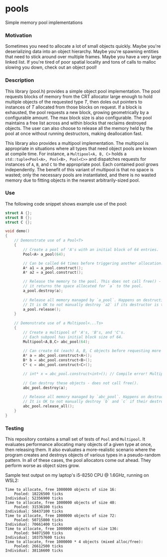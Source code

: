 # pools
Simple memory pool implementations

### Motivation
Sometimes you need to allocate a lot of small objects quickly. Maybe you're deserializing data into an object hierarchy. Maybe you're spawning entities that need to stick around over multiple frames. Maybe you have a very large linked list. If you're tired of poor spatial locality and tons of calls to malloc slowing you down, check out an object pool!

### Description
This library (pool.h) provides a simple object pool implementation. The pool requests blocks of memory from the CRT allocator large enough to hold multiple objects of the requested type _T_, then doles out pointers to instances of _T_ allocated from those blocks on request. If a block is exhausted, the pool requests a new block, growing geometrically by a configurable amount. The max block size is also configurable. The pool maintains a free list across and within blocks that reclaims destroyed objects. The user can also choose to release all the memory held by the pool at once without running destructors, making deallocation fast.

This library also provides a multipool implementation. The multipool is appropriate in situations where all types that need object pools are known at compile time. For instance, a `Multipool<A, B, C>` holds a `std::tuple<Pool<A>, Pool<B>, Pool<C>>` and dispatches requests for instances of `A`, `B`, and `C` to the appropriate pool. Each contained pool grows independently. The benefit of this variant of multipool is that no space is wasted; only the necessary pools are instantiated, and there is no wasted memory due to fitting objects in the nearest arbitrarily-sized pool.

### Use
The following code snippet shows example use of the pool:

```c++
struct A {};
struct B {};
struct C {};

void demo()
{
    // Demonstrate use of a Pool<T>
    {
        // Create a pool of 'A's with an initial block of 64 entries.
        Pool<A> a_pool(64);

        // Can be called 64 times before triggering another allocation.
        A* a1 = a_pool.construct();
        A* a2 = a_pool.construct();

        // Release the memory to the pool. This does not call free() -
        // it returns the space allocated for `a` to the pool.
        a_pool.destroy(a);
        
        // Release all memory managed by `a_pool`. Happens on destruction.
        // It is OK to not manually destroy `a2` if its destructor is trivial.
        a_pool.release();
    }
    
    // Demonstrate use of a Multipool<...Ts>
    {
        // Create a multipool of 'A's, 'B's, and 'C's.
        // Each subpool has initial block size of 64.
        Multipool<A,B,C> abc_pool(64);
        
        // Can create 64 (each) A, B, C objects before requesting more memory.
        A* a = abc_pool.construct<A>();
        B* b = abc_pool.construct<B>();
        C* c = abc_pool.construct<C>();

        // int* x = abc_pool.construct<int>(); // Compile error! Multipool does not support this type.
        
        // Can destroy these objects - does not call free().
        abc_pool.destroy(a);
        
        // Release all memory managed by `abc_pool`. Happens on destruction.
        // It is OK to not manually destroy `b` and `c` if their destructors are trivial.
        abc_pool.release_all();
    }
}
```

### Testing
This repository contains a small set of tests of `Pool` and `Multipool`. It evaluates performance allocating many objects of a given type at once, then releasing them. It also evaluates a more-realistic scenario where the program creates and destroys objects of various types in a pseudo-random pattern. In all of these cases, the pool allocators come out ahead. They perform worse as object sizes grow.

Sample test output on my laptop's i5-8250 CPU @ 1.6GHz, running on WSL2:

```
Time to allocate, free 1000000 objects of size 16:
    Pooled: 18226500 ticks
Individual: 52356900 ticks
Time to allocate, free 1000000 objects of size 40:
    Pooled: 31536100 ticks
Individual: 58437100 ticks
Time to allocate, free 1000000 objects of size 72:
    Pooled: 50715800 ticks
Individual: 70661400 ticks
Time to allocate, free 1000000 objects of size 136:
    Pooled: 94071500 ticks
Individual: 103757600 ticks
Time to allocate, free 1000000 * 4 objects (mixed alloc/free):
    Pooled: 26612500 ticks
Individual: 38116600 ticks
```
